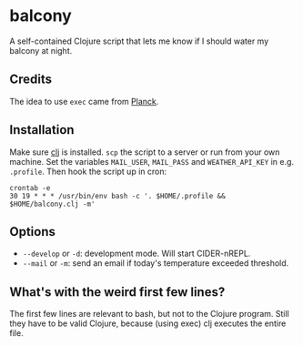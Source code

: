 
# balcony

A self-contained Clojure script that lets me know if I should water my
balcony at night.

## Credits

The idea to use `exec` came from [Planck](https://github.com/planck-repl/planck).

## Installation

Make sure [clj](https://clojure.org/guides/getting_started) is installed.
`scp` the script to a server or run from your own machine.
Set the variables `MAIL_USER`, `MAIL_PASS` and `WEATHER_API_KEY` in e.g. `.profile`.
Then hook the script up in cron:

    crontab -e
    30 19 * * * /usr/bin/env bash -c '. $HOME/.profile && $HOME/balcony.clj -m'

## Options

- `--develop` or `-d`: development mode. Will start CIDER-nREPL.
- `--mail` or `-m`: send an email if today's temperature exceeded threshold.

## What's with the weird first few lines?

The first few lines are relevant to bash, but not to the Clojure program. Still they have to be valid Clojure, because (using exec) clj executes the entire file.
